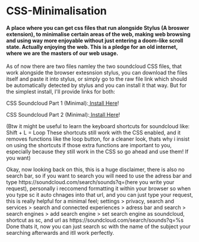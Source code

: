 <h1>CSS-Minimalisation</h1>

<h4>A place where you can get css files that run alongside Stylus (A broswer extension), to minimalise certain areas of the web, making web browsing and using way more enjoyable without just entering a doom-like scroll state. Actually enjoying the web. This is a pledge for an old internet, where we are the masters of our web usage.</h4>

<p> As of now there are two files namley the two soundcloud CSS files, that work alongside the browser extesnsion stylus, you can download the files itself and paste it into stylus, or simply go to the raw file link which should be automatically detected by stylus and you can install it that way. But for the simplest install, I'll provide links for both:</p>

<p>CSS Soundcloud Part 1 (Minimal):<a href="https://github.com/Ejuibante/CSS-Minimalisation/raw/refs/heads/main/SoundCloud_CSS_Part_1.user.css"> Install Here</a>!</p>
<p>CSS Soundcloud Part 2 (Minimal):<a href="https://github.com/Ejuibante/CSS-Minimalisation/raw/refs/heads/main/SoundCloud_CSS_Part_2.user.css"> Install Here</a>!</p>

<p>(Btw it might be useful to learn the keyboard shortcuts for soundcloud like: Shift + L = Loop  These shortcuts still work with the CSS enabled, and it removes functions like the loop button, for a cleaner look, thats why i insist on using the shortcuts if those extra functions are important to you, especially because they still work in the CSS so go ahead and use them! If you want)</p>
<p> Okay, now looking back on this, this is a huge disclaimer, there is also no search bar, so if you want to search you will need to use the adress bar and type https://soundcloud.com/search/sounds?q=(here you write your request), personally i reccomend formatting it within your browser so when you type sc it auto chnages into that url, and you can just type your request, this is really helpful for a minimal feel; settings > privacy, search and services > search and connected experiences > adress bar and search > search engines > add search engine > set search engine as soundcloud, shortcut as sc, and url as https://soundcloud.com/search/sounds?q=%s Done thats it, now you can just search sc with the name of the subject your searching afterwards and itll work perfectly.            </p>
